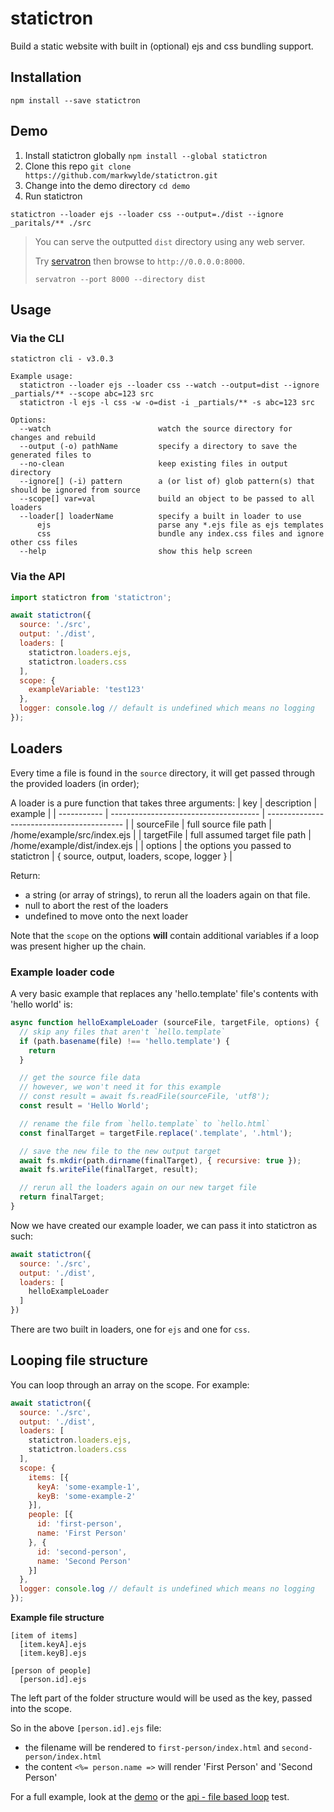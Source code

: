 # statictron
Build a static website with built in (optional) ejs and css bundling support.

## Installation
```
npm install --save statictron
```

## Demo
1. Install statictron globally `npm install --global statictron`
2. Clone this repo `git clone https://github.com/markwylde/statictron.git`
3. Change into the demo directory `cd demo`
4. Run statictron
```
statictron --loader ejs --loader css --output=./dist --ignore _paritals/** ./src
```

> You can serve the outputted `dist` directory using any web server.
>
> Try [servatron](https://github.com/markwylde/servatron) then browse to `http://0.0.0.0:8000`.
>
> ```
> servatron --port 8000 --directory dist
> ```

## Usage

### Via the CLI
```
statictron cli - v3.0.3

Example usage:
  statictron --loader ejs --loader css --watch --output=dist --ignore _partials/** --scope abc=123 src
  statictron -l ejs -l css -w -o=dist -i _partials/** -s abc=123 src

Options:
  --watch                        watch the source directory for changes and rebuild
  --output (-o) pathName         specify a directory to save the generated files to
  --no-clean                     keep existing files in output directory
  --ignore[] (-i) pattern        a (or list of) glob pattern(s) that should be ignored from source
  --scope[] var=val              build an object to be passed to all loaders
  --loader[] loaderName          specify a built in loader to use
      ejs                        parse any *.ejs file as ejs templates
      css                        bundle any index.css files and ignore other css files
  --help                         show this help screen
```

### Via the API

```javascript
import statictron from 'statictron';

await statictron({
  source: './src',
  output: './dist',
  loaders: [
    statictron.loaders.ejs,
    statictron.loaders.css
  ],
  scope: {
    exampleVariable: 'test123'
  },
  logger: console.log // default is undefined which means no logging
});
```

## Loaders
Every time a file is found in the `source` directory, it will get passed through the provided loaders (in order);

A loader is a pure function that takes three arguments:
| key         | description                           | example                                    |
| ----------- | ------------------------------------- | ------------------------------------------ |
| sourceFile  | full source file path                 | /home/example/src/index.ejs                |
| targetFile  | full assumed target file path         | /home/example/dist/index.ejs               |
| options     | the options you passed to statictron  | { source, output, loaders, scope, logger } |

Return:
  - a string (or array of strings), to rerun all the loaders again on that file.
  - null to abort the rest of the loaders
  - undefined to move onto the next loader

Note that the `scope` on the options **will** contain additional variables if a loop was present higher up the chain.

### Example loader code
A very basic example that replaces any 'hello.template' file's contents with 'hello world' is:

```javascript
async function helloExampleLoader (sourceFile, targetFile, options) {
  // skip any files that aren't `hello.template`
  if (path.basename(file) !== 'hello.template') {
    return
  }

  // get the source file data
  // however, we won't need it for this example
  // const result = await fs.readFile(sourceFile, 'utf8');
  const result = 'Hello World';

  // rename the file from `hello.template` to `hello.html`
  const finalTarget = targetFile.replace('.template', '.html');

  // save the new file to the new output target
  await fs.mkdir(path.dirname(finalTarget), { recursive: true });
  await fs.writeFile(finalTarget, result);

  // rerun all the loaders again on our new target file
  return finalTarget;
}
```

Now we have created our example loader, we can pass it into statictron as such:

```javascript
await statictron({
  source: './src',
  output: './dist',
  loaders: [
    helloExampleLoader
  ]
})
```

There are two built in loaders, one for `ejs` and one for `css`.

## Looping file structure
You can loop through an array on the scope. For example:

```javascript
await statictron({
  source: './src',
  output: './dist',
  loaders: [
    statictron.loaders.ejs,
    statictron.loaders.css
  ],
  scope: {
    items: [{
      keyA: 'some-example-1',
      keyB: 'some-example-2'
    }],
    people: [{
      id: 'first-person',
      name: 'First Person'
    }, {
      id: 'second-person',
      name: 'Second Person'
    }]
  },
  logger: console.log // default is undefined which means no logging
});
```

**Example file structure**
```
[item of items]
  [item.keyA].ejs
  [item.keyB].ejs

[person of people]
  [person.id].ejs
```

The left part of the folder structure would will be used as the key, passed into the scope.

So in the above `[person.id].ejs` file:
- the filename will be rendered to `first-person/index.html` and `second-person/index.html`
- the content `<%= person.name =>` will render 'First Person' and 'Second Person'

For a full example, look at the [demo](./demo) or the [api - file based loop](./test/index.js) test.
